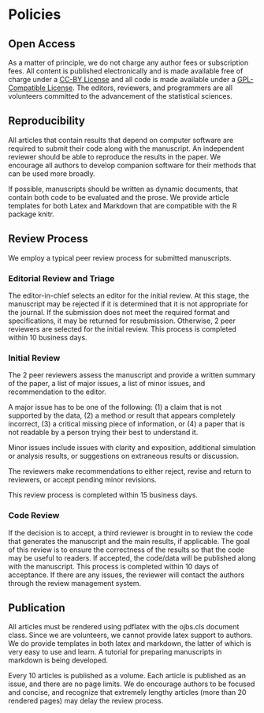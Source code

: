# Policies

## Open Access

As a matter of principle, we do not charge any author fees or subscription fees. All content is published electronically and is made available free of charge under a [CC-BY License](https://creativecommons.org/licenses/by/3.0/) and all code is made available under a [GPL-Compatible License](https://gnu.org/licenses/license-list.html#GPLCompatibleLicenses). The editors, reviewers, and programmers are all volunteers committed to the advancement of the statistical sciences. 

## Reproducibility

All articles that contain results that depend on computer software are required to submit their code along with the manuscript. An independent reviewer should be able to reproduce the results in the paper. We encourage all authors to develop companion software for their methods that can be used more broadly. 

If possible, manuscripts should be written as dynamic documents, that contain both code to be evaluated and the prose. We provide article templates for both Latex and Markdown that are compatible with the R package knitr. 

## Review Process

We employ a typical peer review process for submitted manuscripts. 

### Editorial Review and Triage

The editor-in-chief selects an editor for the initial review. At this stage, the manuscript may be rejected if it is determined that it is not appropriate for the journal. If the submission does not meet the required format and specifications, it may be returned for resubmission. Otherwise, 2 peer reviewers are selected for the initial review. This process is completed within 10 business days.

### Initial Review

The 2 peer reviewers assess the manuscript and provide a written summary of the paper, a list of major issues, a list of minor issues, and recommendation to the editor. 

A major issue has to be one of the following: (1) a claim that is not supported by the data, (2) a method or result that appears completely incorrect, (3) a critical missing piece of information, or (4) a paper that is not readable by a person trying their best to understand it.

Minor issues include issues with clarity and exposition, additional simulation or analysis results, or suggestions on extraneous results or discussion. 

The reviewers make recommendations to either reject, revise and return to reviewers, or accept pending minor revisions. 

This review process is completed within 15 business days. 

### Code Review

If the decision is to accept, a third reviewer is brought in to review the code that generates the manuscript and the main results, if applicable. The goal of this review is to ensure the correctness of the results so that the code may be useful to readers. If accepted, the code/data will be published along with the manuscript. This process is completed within 10 days of acceptance. If there are any issues, the reviewer will contact the authors through the review management system.

## Publication

All articles must be rendered using pdflatex with the ojbs.cls document class. Since we are volunteers, we cannot provide latex support to authors. We do provide templates in both latex and markdown, the latter of which is very easy to use and learn. A tutorial for preparing manuscripts in markdown is being developed. 

Every 10 articles is published as a volume. Each article is published as an issue, and there are no page limits. We do encourage authors to be focused and concise, and recognize that extremely lengthy articles (more than 20 rendered pages) may delay the review process. 


